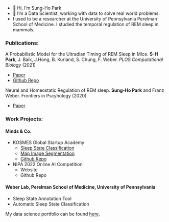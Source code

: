 - 👋 Hi, I’m Sung-Ho Park
- 🌱 I’m a Data Scientist, working with data to solve real world problems.
- I used to be a researcher at the University of Pennsylvania Perelman School of Medicine. I studied the temporal regulation of REM sleep in mammals.


### Publications:
A Probabilistic Model for the Ultradian Timing of REM Sleep in Mice. **S-H Park**, J. Baik, J.Hong, B. Kurland, S. Chung, F. Weber. *PLOS Computational Biology* (2021)
* [Paper](https://journals.plos.org/ploscompbiol/article?id=10.1371/journal.pcbi.1009316)
* [Github Repo](https://github.com/parksu111/REM_GMM)

Neural and Homeostatic Regulation of REM sleep. **Sung-Ho Park** and Franz Weber. Frontiers in Pscyhology (2020)
* [Paper](https://www.frontiersin.org/articles/10.3389/fpsyg.2020.01662/full)

### Work Projects:

#### Minds & Co.
* KOSMES Global Startup Academy
  * [Sleep State Classification](https://aiconnect.kr/competition/detail/209/)
  * [Map Image Segmentation](https://aiconnect.kr/competition/detail/211/)
  * [Github Repo](https://github.com/parksu111/gsa_2022)
* NIPA 2022 Online AI Competition
  * Website
  * Github Repo

#### Weber Lab, Perelman School of Medicine, University of Pennsylvania
* Sleep State Annotation Tool
* Automatic Sleep State Classification

My data science portfolio can be found [here](https://github.com/parksu111/research_portfolio).
